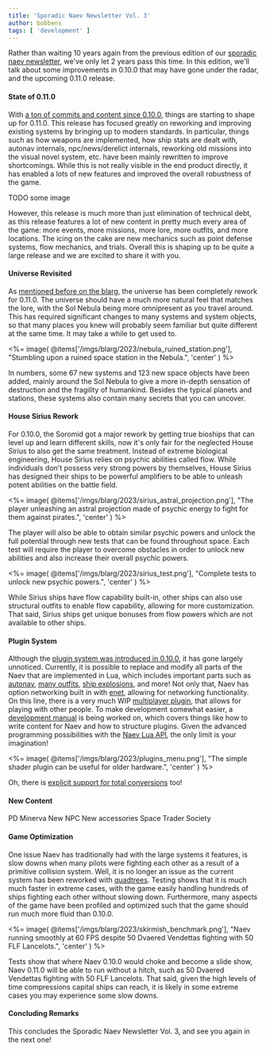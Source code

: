 ```yaml
---
title: 'Sporadic Naev Newsletter Vol. 3'
author: bobbens
tags: [ 'development' ]
---
```


Rather than waiting 10 years again from the previous edition of our [sporadic
naev newsletter](<%=@items['/blarg/2021-08-22_sporadic_naev_newsletter_vol_2.md'].path%>),
we've only let 2 years pass this time. In this edition, we'll talk about some
improvements in 0.10.0 that may have gone under the radar, and the upcoming
0.11.0 release.

#### State of 0.11.0

With [a ton of commits and content since
0.10.0](https://github.com/naev/naev/compare/0.10.x...main), things are
starting to shape up for 0.11.0. This release has focused greatly on reworking
and improving existing systems by bringing up to modern standards. In
particular, things such as how weapons are implemented, how ship stats are
dealt with, autonav internals, npc/news/derelict internals, reworking old
missions into the visual novel system, etc. have been mainly rewritten to
improve shortcomings. While this is not really visible in the end product
directly, it has enabled a lots of new features and improved the overall
robustness of the game.

TODO some image

However, this release is much more than just elimination of technical debt, as
this release features a lot of new content in pretty much every area of the
game: more events, more missions, more lore, more outfits, and more locations.
The icing on the cake are new mechanics such as point defense systems, flow
mechanics, and trials. Overall this is shaping up to be quite a large release
and we are excited to share it with you.

#### Universe Revisited

As [mentioned before on the
blarg](<%=@items['/blarg/2023-02-12_universe_revisited.md'].path%>), the
universe has been completely rework for 0.11.0. The universe should have a much
more natural feel that matches the lore, with the Sol Nebula being more
omnipresent as you travel around. This has required significant changes to many
systems and system objects, so that many places you knew will probably seem
familiar but quite different at the same time. It may take a while to get used
to.

<%= image( @items['/imgs/blarg/2023/nebula_ruined_station.png'], "Stumbling upon a ruined space station in the Nebula.", 'center' ) %>

In numbers, some 67 new systems and 123 new space objects have been added,
mainly around the Sol Nebula to give a more in-depth sensation of destruction
and the fragility of humankind. Besides the typical planets and stations, these
systems also contain many secrets that you can uncover.

#### House Sirius Rework

For 0.10.0, the Soromid got a major rework by getting true bioships that can
level up and learn different skills, now it's only fair for the neglected House
Sirius to also get the same treatment. Instead of extreme biological
engineering, House Sirius relies on psychic abilities called flow. While
individuals don't possess very strong powers by themselves, House Sirius
has designed their ships to be powerful amplifiers to be able to unleash potent
abilities on the battle field.

<%= image( @items['/imgs/blarg/2023/sirius_astral_projection.png'], "The player unleashing an astral projection made of psychic energy to fight for them against pirates.", 'center' ) %>

The player will also be able to obtain similar psychic powers and unlock the
full potential through new tests that can be found throughout space. Each
test will require the player to overcome obstacles in order to unlock new
abilities and also increase their overall psychic powers.

<%= image( @items['/imgs/blarg/2023/sirius_test.png'], "Complete tests to unlock new psychic powers.", 'center' ) %>

While Sirius ships have flow capability built-in, other ships can also use
structural outfits to enable flow capability, allowing for more customization.
That said, Sirius ships get unique bonuses from flow powers which are not
available to other ships.

#### Plugin System

Although the [plugin system was introduced in
0.10.0](<%=@items['/blarg/2022-12-23_0.10.0.md'].path%>), it has gone largely
unnoticed. Currently, it is possible to replace and modify all parts of the
Naev that are implemented in Lua, which includes important parts such as
[autonav](<%=@items['/blarg/2023-07-30_new_autonav.md'].path%>), [many
outfits](<%=@items['/blarg/2021-06-06_lua_outfits.md'].path%>), [ship
explosions](<%=@items['/blarg/2023-07-18_ships_go_boom.md'].path%>), and more!
Not only that, Naev has option networking built in with
[enet](http://enet.bespin.org/), allowing for networking functionality. On this
line, there is a very much WIP [multiplayer
plugin](https://github.com/ThrosturX/naev-multiplayer), that allows for playing
with other people. To make development somewhat easier, a [development
manual](https://naev.org/devmanual/) is being worked on, which covers things
like how to write content for Naev and how to structure plugins. Given the
advanced programming possibilities with the [Naev Lua
API](https://naev.org/api/), the only limit is your imagination!

<%= image( @items['/imgs/blarg/2023/plugins_menu.png'], "The simple shader plugin can be useful for older hardware.", 'center' ) %>

Oh, there is [explicit support for total
conversions](https://github.com/naev/total_conversion_plugin_example) too!

#### New Content

PD
Minerva
New NPC
New accessories
Space Trader Society

#### Game Optimization

One issue Naev has traditionally had with the large systems it features, is
slow downs when many pilots were fighting each other as a result of a primitive
collision system. Well, it is no longer an issue as the current system has been
reworked with [quadtrees](https://en.wikipedia.org/wiki/Quadtree). Testing
shows that it is much much faster in extreme cases, with the game easily
handling hundreds of ships fighting each other without slowing down.
Furthermore, many aspects of the game have been profiled and optimized such
that the game should run much more fluid than 0.10.0.

<%= image( @items['/imgs/blarg/2023/skirmish_benchmark.png'], "Naev running smoothly at 60 FPS despite 50 Dvaered Vendettas fighting with 50 FLF Lancelots.", 'center' ) %>

Tests show that where Naev 0.10.0 would choke and become a slide show, Naev
0.11.0 will be able to run without a hitch, such as 50 Dvaered Vendettas
fighting with 50 FLF Lancelots. That said, given the high levels of time
compressions capital ships can reach, it is likely in some extreme cases you
may experience some slow downs.

#### Concluding Remarks

This concludes the Sporadic Naev Newsletter Vol. 3, and see you again in
the next one!
